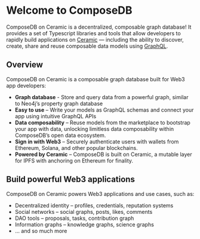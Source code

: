 # Welcome to ComposeDB
ComposeDB on Ceramic is a decentralized, composable graph database! It provides a set of Typescript libraries and tools that allow developers to rapidly build applications on [Ceramic](https://ceramic.network/) — including the ability to discover, create, share and reuse composable data models using [GraphQL](https://www.graphql.org/).

## Overview
ComposeDB on Ceramic is a composable graph database built for Web3 app developers:

-  **Graph database** - Store and query data from a powerful graph, similar to Neo4j’s property graph database
-  **Easy to use** – Write your models as GraphQL schemas and connect your app using intuitive GraphQL APIs
-  **Data composability** – Reuse models from the marketplace to bootstrap your app with data, unlocking limitless data composability within ComposeDB’s open data ecosystem.
-  **Sign in with Web3** – Securely authenticate users with wallets from Ethereum, Solana, and other popular blockchains.
-  **Powered by Ceramic** – ComposeDB is built on Ceramic, a mutable layer for IPFS with anchoring on Ethereum for finality.



## Build powerful Web3 applications
ComposeDB on Ceramic powers Web3 applications and use cases, such as:

- Decentralized identity – profiles, credentials, reputation systems
- Social networks – social graphs, posts, likes, comments
- DAO tools – proposals, tasks, contribution graph
- Information graphs – knowledge graphs, science graphs
- … and so much more
